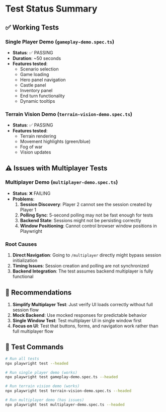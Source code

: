 # Test Status Summary

## ✅ Working Tests

### Single Player Demo (`gameplay-demo.spec.ts`)
- **Status**: ✅ PASSING
- **Duration**: ~50 seconds
- **Features tested**: 
  - Scenario selection
  - Game loading
  - Hero panel navigation
  - Castle panel
  - Inventory panel
  - End turn functionality
  - Dynamic tooltips

### Terrain Vision Demo (`terrain-vision-demo.spec.ts`)
- **Status**: ✅ PASSING
- **Features tested**:
  - Terrain rendering
  - Movement highlights (green/blue)
  - Fog of war
  - Vision updates

## ⚠️ Issues with Multiplayer Tests

### Multiplayer Demo (`multiplayer-demo.spec.ts`)
- **Status**: ❌ FAILING
- **Problems**:
  1. **Session Discovery**: Player 2 cannot see the session created by Player 1
  2. **Polling Sync**: 5-second polling may not be fast enough for tests
  3. **Backend State**: Sessions might not be persisting correctly
  4. **Window Positioning**: Cannot control browser window positions in Playwright

### Root Causes
1. **Direct Navigation**: Going to `/multiplayer` directly might bypass session initialization
2. **Timing Issues**: Session creation and polling are not synchronized
3. **Backend Integration**: The test assumes backend multiplayer is fully functional

## 🎯 Recommendations

1. **Simplify Multiplayer Test**: Just verify UI loads correctly without full session flow
2. **Mock Backend**: Use mocked responses for predictable behavior
3. **Single Window Test**: Test multiplayer UI in single window first
4. **Focus on UI**: Test that buttons, forms, and navigation work rather than full multiplayer flow

## 📝 Test Commands

```bash
# Run all tests
npx playwright test --headed

# Run single player demo (works)
npx playwright test gameplay-demo.spec.ts --headed

# Run terrain vision demo (works)
npx playwright test terrain-vision-demo.spec.ts --headed

# Run multiplayer demo (has issues)
npx playwright test multiplayer-demo.spec.ts --headed
``` 